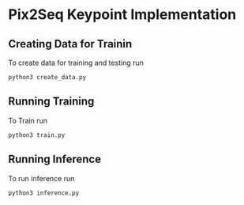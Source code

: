 # Pix2Seq Keypoint Implementation

## Creating Data for Trainin

To create data for training and testing run 

```python3 create_data.py```

## Running Training

To Train run 

```python3 train.py```


## Running Inference

To run inference run

```python3 inference.py```